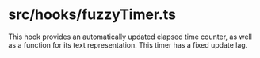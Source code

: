 src/hooks/fuzzyTimer.ts
===
This hook provides an automatically updated elapsed time counter, as well as a function for its text representation.
This timer has a fixed update lag.